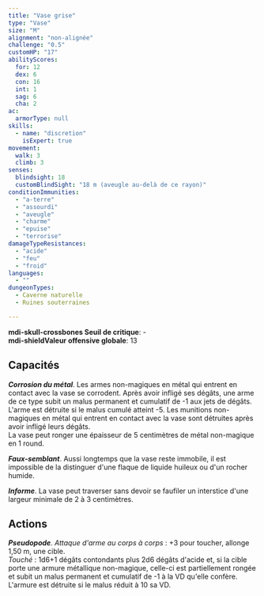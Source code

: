 ```yaml
---
title: "Vase grise"
type: "Vase"
size: "M"
alignment: "non-alignée"
challenge: "0.5"
customHP: "17"
abilityScores:
  for: 12
  dex: 6
  con: 16
  int: 1
  sag: 6
  cha: 2
ac:
  armorType: null
skills:
  - name: "discretion"
    isExpert: true
movement:
  walk: 3
  climb: 3
senses:
  blindsight: 18
  customBlindSight: "18 m (aveugle au-delà de ce rayon)"
conditionImmunities:
  - "a-terre"
  - "assourdi"
  - "aveugle"
  - "charme"
  - "epuise"
  - "terrorise"
damageTypeResistances:
  - "acide"
  - "feu"
  - "froid"
languages:
  - ""
dungeonTypes:
  - Caverne naturelle
  - Ruines souterraines

---
```

**<v-icon>mdi-skull-crossbones</v-icon> Seuil de critique**: -           
**<v-icon>mdi-shield</v-icon>Valeur offensive globale**: 13
## Capacités
_**Corrosion du métal**_. Les armes non-magiques en métal qui entrent en contact avec la vase se corrodent. Après avoir infligé ses dégâts, une arme de ce type subit un malus permanent et cumulatif de -1 aux jets de dégâts. L'arme est détruite si le malus cumulé atteint -5. Les munitions non-magiques en métal qui entrent en contact avec la vase sont détruites après avoir infligé leurs dégâts.  
La vase peut ronger une épaisseur de 5 centimètres de métal non-magique en 1 round.

_**Faux-semblant**_. Aussi longtemps que la vase reste immobile, il est impossible de la distinguer d'une flaque de liquide huileux ou d'un rocher humide.

_**Informe**_. La vase peut traverser sans devoir se faufiler un interstice d'une largeur minimale de 2 à 3 centimètres.

## Actions
_**Pseudopode**_. _Attaque d'arme au corps à corps_ : +3 pour toucher, allonge 1,50 m, une cible.  
_Touché_ : 1d6+1 dégâts contondants plus 2d6 dégâts d'acide et, si la cible porte une armure métallique non-magique, celle-ci est partiellement rongée et subit un malus permanent et cumulatif de -1 à la VD qu'elle confère. L'armure est détruite si le malus réduit à 10 sa VD.
